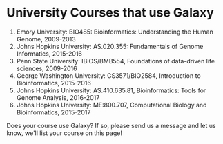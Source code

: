 # University Courses that use Galaxy

1. Emory University: BIO485: Bioinformatics: Understanding the Human Genome, 2009-2013
2. Johns Hopkins University: AS.020.355: Fundamentals of Genome Informatics, 2015-2016
3. Penn State University: IBIOS/BMB554, Foundations of data-driven life sciences, 2009-2016
4. George Washington University: CS3571/BIO2584, Introduction to Bioinformatics, 2015-2016
5. Johns Hopkins University: AS.410.635.81, Bioinformatics: Tools for Genome Analysis, 2016-2017
6. Johns Hopkins University: ME:800.707, Computational Biology and Bioinformatics, 2015-2017





















Does your course use Galaxy? If so, please send us a message and let us know, we'll list your course on this page!
